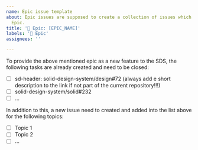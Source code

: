 ```yaml
---
name: Epic issue template
about: Epic issues are supposed to create a collection of issues which describe an
  Epic.
title: '🙌 Epic: [EPIC_NAME]'
labels: '🙌 Epic'
assignees: ''

---
```


To provide the above mentioned epic as a new feature to the SDS, the following tasks are already created and need to be closed:
- [ ] sd-header: solid-design-system/design#72 (always add e short description to the link if not part of the current repository!!!)
- [ ] solid-design-system/solid#232
- [ ] ...

In addition to this, a new issue need to created and added into the list above for the following topics:
- [ ] Topic 1
- [ ] Topic 2
- [ ] ...
